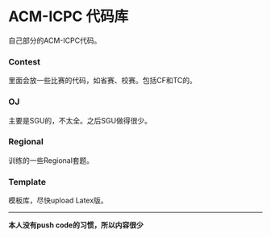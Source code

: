 # ACM-ICPC 代码库

自己部分的ACM-ICPC代码。

### Contest 
里面会放一些比赛的代码，如省赛、校赛。包括CF和TC的。

### OJ
主要是SGU的，不太全。之后SGU做得很少。

### Regional
训练的一些Regional套题。

### Template
模板库，尽快upload Latex版。

***
**本人没有push code的习惯，所以内容很少**